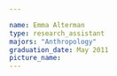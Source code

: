 ```yaml
---

name: Emma Alterman
type: research_assistant
majors: "Anthropology"
graduation_date: May 2011
picture_name: 
---
```

    
    
